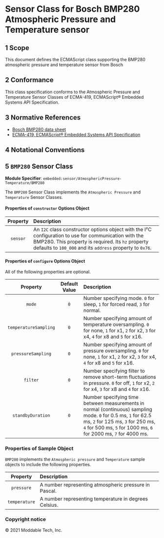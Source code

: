 
# Sensor Class for Bosch BMP280 Atmospheric Pressure and Temperature sensor

## 1 Scope

This document defines the ECMAScript class supporting the BMP280 atmospheric pressure and temperature sensor from Bosch

## 2 Conformance

This class specification conforms to the Atmospheric Pressure and Temperature Sensor Classes of ECMA-419, ECMAScript® Embedded Systems API Specification.

## 3 Normative References

- [Bosch BMP280 data sheet](https://www.bosch-sensortec.com/media/boschsensortec/downloads/datasheets/bst-bmp280-ds001.pdf)
- [ECMA-419, ECMAScript® Embedded Systems API Specification](https://419.ecma-international.org)

## 4 Notational Conventions

## 5 `BMP280` Sensor Class

**Module Specifier**: `embedded:sensor/AtmosphericPressure-Temperature/BMP280`

The `BMP280` Sensor Class implements the `Atmospheric Pressure` and `Temperature` Sensor Classes.

#### Properties of `constructor` Options Object

| Property | Description |
| :---: | :--- |
| `sensor` | An `I2C` class constructor options object with the I²C configuration to use for communication with the BMP280. This property is required. Its `hz` property defaults to `100_000` and its `address` property to `0x76`.


#### Properties of `configure` Options Object

All of the following properties are optional.

| Property | Default Value | Description |
| :---: | :---: | :--- |
| `mode` | `0` | Number specifying mode. `0` for sleep, `1` for forced read, `3` for normal.
| `temperatureSampling` | `0` | Number specifying amount of temperature oversampling. `0` for none, `1` for x1, `2` for x2, `3` for x4, `4` for x8 and `5` for x16.
| `pressureSampling` | `0` | Number specifying amount of pressure oversampling.  `0` for none, `1` for x1, `2` for x2, `3` for x4, `4` for x8 and `5` for x16.
| `filter` | `0` | Number specifying filter to remove short-term fluctuations in pressure.  `0` for off, `1` for x2, `2` for x4, `3` for x8 and `4` for x16.
| `standbyDuration` | `0` | Number specifying time between measurements in normal (continuous) sampling mode. `0` for 0.5 ms, `1` for 62.5 ms, `2` for 125 ms, `3` for 250 ms, `4` for 500 ms, `5` for 1000 ms, `6` for 2000 ms, `7` for 4000 ms.


### Properties of Sample Object
`BMP280` implements the `Atmospheric pressure` and `Temperature` sample objects to include the following properties.

| Property | Description |
| :---: | :--- |
| `pressure` | A number representing atmospheric pressure in Pascal.
| `temperature` | A number representing temperature in degrees Celsius.


### Copyright notice

© 2021 Moddable Tech, Inc.

